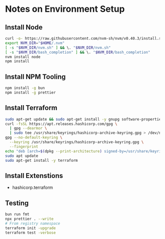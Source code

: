 # Notes on Environment Setup

## Install Node

```bash
curl -o- https://raw.githubusercontent.com/nvm-sh/nvm/v0.40.3/install.sh | bash
export NVM_DIR="$HOME/.nvm"
[ -s "$NVM_DIR/nvm.sh" ] && \. "$NVM_DIR/nvm.sh"
[ -s "$NVM_DIR/bash_completion" ] && \. "$NVM_DIR/bash_completion"
nvm install node
npm install
```

## Install NPM Tooling

```bash
npm install -g bun
npm install -g prettier
```

## Install Terraform

```bash
sudo apt-get update && sudo apt-get install -y gnupg software-properties-common
curl -fsSL https://apt.releases.hashicorp.com/gpg \
  | gpg --dearmor \
  | sudo tee /usr/share/keyrings/hashicorp-archive-keyring.gpg > /dev/null
gpg --no-default-keyring \
  --keyring /usr/share/keyrings/hashicorp-archive-keyring.gpg \
  --fingerprint
echo "deb [arch=$(dpkg --print-architecture) signed-by=/usr/share/keyrings/hashicorp-archive-keyring.gpg] https://apt.releases.hashicorp.com $(grep -oP '(?<=UBUNTU_CODENAME=).*' /etc/os-release || lsb_release -cs) main" | sudo tee /etc/apt/sources.list.d/hashicorp.list
sudo apt update
sudo apt-get install -y terraform
```

## Install Extenstions

- hashicorp.terraform

## Testing

```bash
bun run fmt
npx prettier . --write
# From registry namespace
terraform init -upgrade
terraform test -verbose
```
